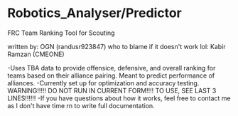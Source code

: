 # Robotics_Analyser/Predictor

FRC Team Ranking Tool for Scouting

written by: OGN (randusr923847)
who to blame if it doesn't work lol: Kabir Ramzan (CMEONE)

-Uses TBA data to provide offensice, defensive, and overall ranking for teams based on their alliance pairing. Meant to predict performance of alliances.
-Currently set up for optimization and accuracy testing. WARNING!!!!! DO NOT RUN IN CURRENT FORM!!!! TO USE, SEE LAST 3 LINES!!!!!!
-If you have questions about how it works, feel free to contact me as I don't have time rn to write full documentation.
